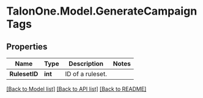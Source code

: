 # TalonOne.Model.GenerateCampaignTags
## Properties

Name | Type | Description | Notes
------------ | ------------- | ------------- | -------------
**RulesetID** | **int** | ID of a ruleset. | 

[[Back to Model list]](../README.md#documentation-for-models) [[Back to API list]](../README.md#documentation-for-api-endpoints) [[Back to README]](../README.md)

